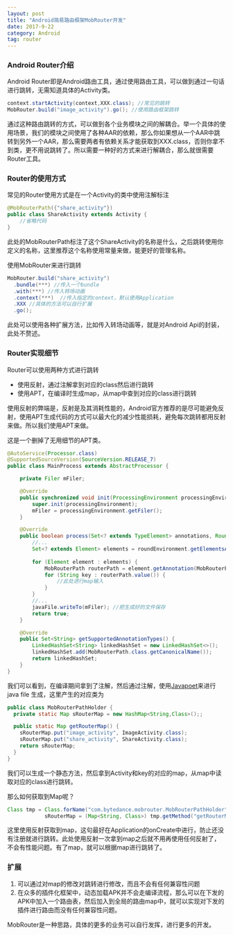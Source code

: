 ```yaml
---
layout: post
title: "Android简易路由框架MobRouter开发"
date: 2017-9-22
category: Android
tag: router
---
```


### Android Router介绍

Android Router即是Android路由工具，通过使用路由工具，可以做到通过一句话进行跳转，无需知道具体的Activity类。

```java
context.startActivity(context,XXX.class); //常见的跳转
MobRouter.build("image_activity").go(); //使用路由框架跳转
```

通过这种路由跳转的方式，可以做到各个业务模块之间的解耦合。举一个具体的使用场景，我们的模块之间使用了各种AAR的依赖，那么你如果想从一个AAR中跳转到另外一个AAR，那么需要两者有依赖关系才能获取到XXX.class，否则你拿不到类，更不用说跳转了。所以需要一种好的方式来进行解耦合，那么就很需要Router工具。

### Router的使用方式

常见的Router使用方式是在一个Activity的类中使用注解标注

```java
@MobRouterPath({"share_activity"})
public class ShareActivity extends Activity {
	//省略代码
}
```

此处的MobRouterPath标注了这个ShareActivity的名称是什么，之后跳转使用你定义的名称，这里推荐这个名称使用常量来做，能更好的管理名称。

使用MobRouter来进行跳转

```java
MobRouter.build("share_activity")
  .bundle(***) //传入一个bundle
  .with(***) //传入转场动画
  .context(***)  //传入指定的context，默认使用Application
  .XXX //具体的方法可以自行扩展
  .go();
```

此处可以使用各种扩展方法，比如传入转场动画等，就是对Android Api的封装，此处不赘述。

### Router实现细节

Router可以使用两种方式进行跳转

- 使用反射，通过注解拿到对应的class然后进行跳转
- 使用APT，在编译时生成map，从map中查到对应的class进行跳转

使用反射的弊端是，反射是及其消耗性能的，Android官方推荐的是尽可能避免反射，使用APT生成代码的方式可以最大化的减少性能损耗，避免每次跳转都用反射来做。所以我们使用APT来做。

这是一个删掉了无用细节的APT类。

```java
@AutoService(Processor.class)
@SupportedSourceVersion(SourceVersion.RELEASE_7)
public class MainProcess extends AbstractProcessor {

    private Filer mFiler;

    @Override
    public synchronized void init(ProcessingEnvironment processingEnvironment) {
        super.init(processingEnvironment);
        mFiler = processingEnvironment.getFiler();
    }

    @Override
    public boolean process(Set<? extends TypeElement> annotations, RoundEnvironment roundEnvironment) {
        //...
        Set<? extends Element> elements = roundEnvironment.getElementsAnnotatedWith(MobRouterPath.class);
      
        for (Element element : elements) {
            MobRouterPath routerPath = element.getAnnotation(MobRouterPath.class);
            for (String key : routerPath.value()) {
                //此处进行map输入
            }
        }
        //...
        javaFile.writeTo(mFiler); //把生成好的文件保存
        return true;
    }

    @Override
    public Set<String> getSupportedAnnotationTypes() {
        LinkedHashSet<String> linkedHashSet = new LinkedHashSet<>();
        linkedHashSet.add(MobRouterPath.class.getCanonicalName());
        return linkedHashSet;
    }
}
```

我们可以看到，在编译期间拿到了注解，然后通过注解，使用[Javapoet](https://github.com/square/javapoet)来进行java file 生成，这里产生的对应类为

```java
public class MobRouterPathHolder {
  private static Map sRouterMap = new HashMap<String,Class>();;

  public static Map getRouterMap() {
    sRouterMap.put("image_activity", ImageActivity.class);
    sRouterMap.put("share_activity", ShareActivity.class);
    return sRouterMap;
  }
}
```

我们可以生成一个静态方法，然后拿到Activity和key的对应的map，从map中读取对应的class进行跳转。

那么如何获取到Map呢？

```java
Class tmp = Class.forName("com.bytedance.mobrouter.MobRouterPathHolder");
            sRouterMap = (Map<String, Class>) tmp.getMethod("getRouterMap", new Class[]{}).invoke(tmp, new Object[]{});
```

这里使用反射获取到map，这句最好在Application的onCreate中进行，防止还没有注册就进行跳转。此处使用反射一次拿到map之后就不用再使用任何反射了，不会有性能问题。有了map，就可以根据map进行跳转了。

### 扩展

1. 可以通过对map的修改对跳转进行修改，而且不会有任何兼容性问题
2. 在众多的插件化框架中，动态加载APK并不会走编译流程，那么可以在下发的APK中加入一个路由表，然后加入到全局的路由map中，就可以实现对下发的插件进行路由而没有任何兼容性问题。

MobRouter是一种思路，具体的更多的业务可以自行发挥，进行更多的开发。